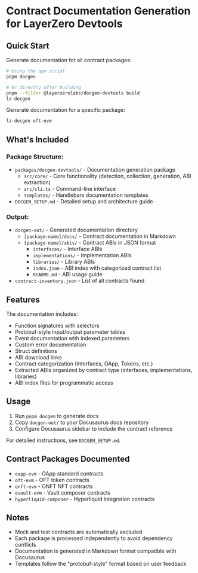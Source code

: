 # Contract Documentation Generation for LayerZero Devtools

## Quick Start

Generate documentation for all contract packages:

```bash
# Using the npm script
pnpm docgen

# Or directly after building
pnpm --filter @layerzerolabs/docgen-devtools build
lz-docgen
```

Generate documentation for a specific package:

```bash
lz-docgen oft-evm
```

## What's Included

### Package Structure:
- `packages/docgen-devtools/` - Documentation generation package
  - `src/core/` - Core functionality (detection, collection, generation, ABI extraction)
  - `src/cli.ts` - Command-line interface
  - `templates/` - Handlebars documentation templates
- `DOCGEN_SETUP.md` - Detailed setup and architecture guide

### Output:
- `docgen-out/` - Generated documentation directory
  - `[package-name]/docs/` - Contract documentation in Markdown
  - `[package-name]/abis/` - Contract ABIs in JSON format
    - `interfaces/` - Interface ABIs
    - `implementations/` - Implementation ABIs
    - `libraries/` - Library ABIs
    - `index.json` - ABI index with categorized contract list
    - `README.md` - ABI usage guide
- `contract-inventory.json` - List of all contracts found

## Features

The documentation includes:
- Function signatures with selectors
- Protobuf-style input/output parameter tables
- Event documentation with indexed parameters
- Custom error documentation
- Struct definitions
- ABI download links
- Contract categorization (Interfaces, OApp, Tokens, etc.)
- Extracted ABIs organized by contract type (interfaces, implementations, libraries)
- ABI index files for programmatic access

## Usage

1. Run `pnpm docgen` to generate docs
2. Copy `docgen-out/` to your Docusaurus docs repository
3. Configure Docusaurus sidebar to include the contract reference

For detailed instructions, see `DOCGEN_SETUP.md`.

## Contract Packages Documented

- `oapp-evm` - OApp standard contracts
- `oft-evm` - OFT token contracts
- `onft-evm` - ONFT NFT contracts  
- `ovault-evm` - Vault composer contracts
- `hyperliquid-composer` - Hyperliquid integration contracts

## Notes

- Mock and test contracts are automatically excluded
- Each package is processed independently to avoid dependency conflicts
- Documentation is generated in Markdown format compatible with Docusaurus
- Templates follow the "protobuf-style" format based on user feedback
